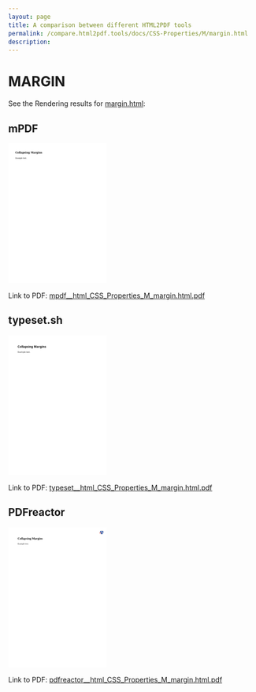 ```yaml
---
layout: page
title: A comparison between different HTML2PDF tools
permalink: /compare.html2pdf.tools/docs/CSS-Properties/M/margin.html
description: 
---
```


# MARGIN

See the Rendering results for [margin.html](/html/CSS%20Properties/M/margin.html):

## mPDF
![](mpdf__html_CSS_Properties_M_margin.html.png) 

Link to PDF: [mpdf__html_CSS_Properties_M_margin.html.pdf](mpdf__html_CSS_Properties_M_margin.html.pdf)

## typeset.sh
![](typeset__html_CSS_Properties_M_margin.html.png) 

Link to PDF: [typeset__html_CSS_Properties_M_margin.html.pdf](typeset__html_CSS_Properties_M_margin.html.pdf)

## PDFreactor
![](pdfreactor__html_CSS_Properties_M_margin.html.png) 

Link to PDF: [pdfreactor__html_CSS_Properties_M_margin.html.pdf](pdfreactor__html_CSS_Properties_M_margin.html.pdf)
